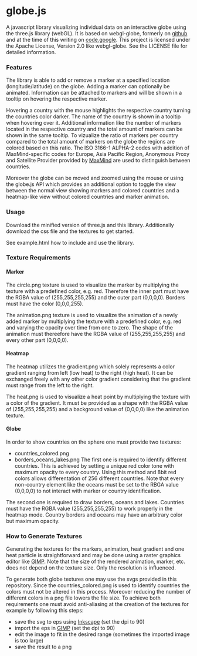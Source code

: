 globe.js
========

A javascript library visualizing individual data on an interactive globe
using the three.js library (webGL).
It is based on webgl-globe, formerly on
[github](https://github.com/dataarts/webgl-globe) and at the time of
this writing on [code.google](http://code.google.com/p/webgl-globe/).
This project is licensed under the Apache License, Version 2.0 like
webgl-globe. See the LICENSE file for detailed information.

### Features ###
The library is able to add or remove a marker at a specified location
(longitude/latitude) on the globe. Adding a marker can optionally be
animated. Information can be attached to markers and will be shown in a
tooltip on hovering the respective marker.

Hovering a country with the mouse highlights the respective country
turning the countries color darker.
The name of the country is shown in a tooltip when hovering over it.
Additional information like the number of markers located in the
respective country and the total amount of markers can be shown in the
same tooltip.
To vizualize the ratio of markers per country compared to the total
amount of markers on the globe the regions are colored based on this
ratio.
The ISO 3166-1 ALPHA-2 codes with addition of MaxMind-specific codes for
Europe, Asia Pacific Region, Anonymous Proxy and Satellite Provider
provided by [MaxMind](http://dev.maxmind.com/geoip/legacy/codes/iso3166/)
are used to distinguish between countries.

Moreover the globe can be moved and zoomed using the mouse or using the
globe.js API which provides an additional option to toggle the view
between the normal view showing markers and colored countries and a
heatmap-like view without colored countries and marker animation.

### Usage ###
Download the minified version of three.js and this library.
Additionally download the css file and the textures to get started.

See example.html how to include and use the library.

### Texture Requirements ###
#### Marker ####
The circle.png texture is used to visualize the marker by multiplying
the texture with a predefined color, e.g. red.
Therefore the inner part must have the RGBA value of (255,255,255,255)
and the outer part (0,0,0,0).
Borders must have the color (0,0,0,255).

The animation.png texture is used to visualize the animation of a newly
added marker by multiplying the texture with a predefined color, e.g.
red and varying the opacity over time from one to zero.
The shape of the animation must thereefore have the RGBA value of
(255,255,255,255) and every other part (0,0,0,0).

#### Heatmap ####
The heatmap utilizes the gradient.png which solely represents a color
gradient ranging from left (low heat) to the right (high heat).
It can be exchanged freely with any other color gradient considering
that the gradient must range from the left to the right.

The heat.png is used to visualize a heat point by multiplying the
texture with a color of the gradient.
It must be provided as a shape with the RGBA value of (255,255,255,255)
and a background value of (0,0,0,0) like the animation texture.

#### Globe ####
In order to show countries on the sphere one must provide two textures:
* countries_colored.png
* borders_oceans_lakes.png
The first one is required to identify different countries.
This is achieved by setting a unique red color tone with maximum opacity
to every country.
Using this method and 8bit red colors allows differentation of 256
different countries.
Note that every non-country element like the oceans must be set to the
RBGA value (0,0,0,0) to not interact with marker or country
identification.

The second one is required to draw borders, oceans and lakes. Countries
must have the RGBA value (255,255,255,255) to work properly in the
heatmap mode.
Country borders and oceans may have an arbitrary color but maximum
opacity.

### How to Generate Textures ###
Generating the textures for the markers, animation, heat gradient and
one heat particle is straightforward and may be done using a raster
graphics editor like [GIMP](http://www.gimp.org/).
Note that the size of the rendered animation, marker, etc. does not
depend on the texture size. Only the resolution is influenced.

To generate both globe textures one may use the svgs provided in this
repository.
Since the countries_colored.png is used to identify countries the colors
must not be altered in this process. Moreover reducing the number of
different colors in a png file lowers the file size.
To achieve both requirements one must avoid anti-aliasing at the
creation of the textures for example by following this steps:
* save the svg to eps using [Inkscape](http://inkscape.org/) (set the dpi to 90)
* import the eps in [GIMP](http://www.gimp.org/) (set the dpi to 90)
* edit the image to fit in the desired range (sometimes the imported
image is too large)
* save the result to a png
